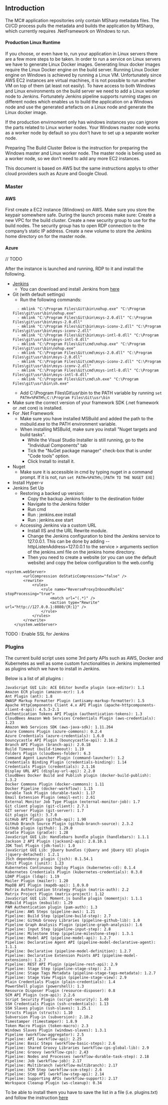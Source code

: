 ## Introduction

The MC# application repositories only contain MSharp metadata files. The CI/CD process pulls the metadata and builds the application by MSharp, which currently requires .NetFramework on Windows to run. 

#### Production Linux Runtime
If you choose, or even have to, run your application in Linux servers there are a few more steps to be taken. In order to run a service on Linux servers we have to generate Linux Docker images. Generating linux docker images require the Linux Docker engine on the build server. 
Running Linux Docker engine on Windows is achieved by running a Linux VM. Unfortunately since AWS EC2 instances are virtual machines, it is not possible to run another VM on top of them (at least not easily). 
To have access to both Windows and Linux environments on the build server we need to add a Linux worker node to Jenkins. Fortunately Jenkins pipeline supports running stages on different nodes which enables us to build the application on a Windows node and use the generated artefacts on a Linux node and generate the Linux docker image.

If the production envirnoment only has windows instances you can ignore the parts related to Linux worker nodes. Your Windows master node works as a worker node by default so you don't have to set up a separate worker node.

Preparing The Build Cluster
Below is the instruction for preparing the Windows master and Linux worker node. The master node is being used as a worker node, so we don’t need to add any more EC2 instances.

This document is based on AWS but the same instructions applys to other cloud providers such as Azure and Google Cloud.


### Master

#### AWS
First create a EC2 instance (Windows) on AWS. Make sure you store the keypair somewhere safe. 
During the launch process make sure:
Create a new VPC for the build cluster.
Create a new security group to use for the build nodes.
The security group has to open RDP connection to the company’s static IP address.
Create a new volume to store the Jenkins home directory on for the master node.

#### Azure
// TODO


After the instance is launched and running, RDP to it and install the following.
- [Jenkins](https://github.com/Geeksltd/Olive/blob/master/docs/DevOps/Jenkins.md)
   - You can download and install Jenkins from [here](https://jenkins.io/download/)
- Git (with default settings)
   - Run the following commands:
   ```
     - mklink "C:\Program Files\Git\bin\nohup.exe" "C:\Program Files\git\usr\bin\nohup.exe"
     - mklink "C:\Program Files\Git\bin\msys-2.0.dll" "C:\Program Files\git\usr\bin\msys-2.0.dll"
     - mklink "C:\Program Files\Git\bin\msys-iconv-2.dll" "C:\Program Files\git\usr\bin\msys-iconv-2.dll"
     - mklink "C:\Program Files\Git\bin\msys-intl-8.dll" "C:\Program Files\git\usr\bin\msys-intl-8.dll"
     - mklink "C:\Program Files\Git\cmd\nohup.exe" "C:\Program Files\git\usr\bin\nohup.exe"
     - mklink "C:\Program Files\Git\cmd\msys-2.0.dll" "C:\Program Files\git\usr\bin\msys-2.0.dll"
     - mklink "C:\Program Files\Git\cmd\msys-iconv-2.dll" "C:\Program Files\git\usr\bin\msys-iconv-2.dll"
     - mklink "C:\Program Files\Git\cmd\msys-intl-8.dll" "C:\Program Files\git\usr\bin\msys-intl-8.dll"
     - mklink "C:\Program Files\Git\cmd\sh.exe" "C:\Program Files\git\usr\bin\sh.exe"
   ```  
   - Add C:\Program Files\Git\usr\bin to the PATH variable by running  ``` set PATH=%PATH%;C:\Program Files\Git\usr\bin ```
- Make sure the correct version of your framework SDK (.net framework or .net core) is installed.
- For .Net Framework
   - Make sure you have installed MSBuild and added the path to the msbuild.exe to the PATH environment variable.
   - When installing MSBuild, make sure you install "Nuget targets and build tasks". 
      - While the Visual Studio Installer is still running, go to the "Individual Components" tab
      - Tick the "NuGet package manager" check-box that is under "Code tools" option.
      - Click Install to install it.
- Nuget
   - Make sure it is accessible in cmd by typing nuget in a command prompt. If it is not, run  ``` set PATH=%PATH%;[PATH TO THE NUGET EXE] ```
- Install Hyper-v
- Jenkins Set Up
   - Restoring a backed up version:
     - Copy the backup Jenkins folder to the destination folder
     - Navigate to the Jenkins folder
     - Run cmd
     - Run : jenkins.exe install
     - Run : jenkins.exe start
   - Accessing Jenkins via a custom URL
     - Install IIS and the URL Rewrite module.
     - Change the Jenkins configuration to bind the Jenkins service to 127.0.0.1. This can be done by adding --httpListenAddress=127.0.0.1 to the service  > arguments section of the jenkins.xml file on the jenkins home directory.
     - Then you need to create a website (or you can use the default website) and copy the below configuration to the web.config 
```
<system.webServer>
        <urlCompression doStaticCompression="false" />
        <rewrite>
            <rules>
                <rule name="ReverseProxyInboundRule1" stopProcessing="true">
                    <match url="(.*)" />
                    <action type="Rewrite" url="http://127.0.0.1:8080/{R:1}" />
                </rule>
            </rules>
        </rewrite>
    </system.webServer>
```
TODO : Enable SSL for Jenkins


### Plugins
The current build script uses some 3rd party APIs such as AWS, Docker and Kubernetes as well as some custom functionalities in Jenkins implemented as plugins which we have to install in Jenkins. 

Below is a list of all plugins :

```
JavaScript GUI Lib: ACE Editor bundle plugin (ace-editor): 1.1
Amazon ECR plugin (amazon-ecr): 1.6
Ant Plugin (ant): 1.8
OWASP Markup Formatter Plugin (antisamy-markup-formatter): 1.5
Apache HttpComponents Client 4.x API Plugin (apache-httpcomponents-client-4-api): 4.5.3-2.1
Authentication Tokens API Plugin (authentication-tokens): 1.3
CloudBees Amazon Web Services Credentials Plugin (aws-credentials): 1.23
Amazon Web Services SDK (aws-java-sdk): 1.11.264
Azure Commons Plugin (azure-commons): 0.2.4
Azure Credentials (azure-credentials): 1.6.0
bouncycastle API Plugin (bouncycastle-api): 2.16.2
Branch API Plugin (branch-api): 2.0.18
Build Timeout (build-timeout): 1.19
Folders Plugin (cloudbees-folder): 6.3
Command Agent Launcher Plugin (command-launcher): 1.2
Credentials Binding Plugin (credentials-binding): 1.14
Credentials Plugin (credentials): 2.1.16
Display URL API (display-url-api): 2.2.0
CloudBees Docker Build and Publish plugin (docker-build-publish): 1.3.2
Docker Commons Plugin (docker-commons): 1.11
Docker Pipeline (docker-workflow): 1.15
Durable Task Plugin (durable-task): 1.17
Email Extension Plugin (email-ext): 2.61
External Monitor Job Type Plugin (external-monitor-job): 1.7
Git client plugin (git-client): 2.7.1
GIT server Plugin (git-server): 1.7
Git plugin (git): 3.7.0
GitHub API Plugin (github-api): 1.90
GitHub Branch Source Plugin (github-branch-source): 2.3.2
GitHub plugin (github): 1.29.0
Gradle Plugin (gradle): 1.28
JavaScript GUI Lib: Handlebars bundle plugin (handlebars): 1.1.1
Jackson 2 API Plugin (jackson2-api): 2.8.10.1
JDK Tool Plugin (jdk-tool): 1.0
JavaScript GUI Lib: jQuery bundles (jQuery and jQuery UI) plugin (jquery-detached): 1.2.1
JSch dependency plugin (jsch): 0.1.54.1
JUnit Plugin (junit): 1.23
Kubernetes Continuous Deploy Plugin (kubernetes-cd): 0.1.4
Kubernetes Credentials Plugin (kubernetes-credentials): 0.3.0
LDAP Plugin (ldap): 1.19
Mailer Plugin (mailer): 1.20
MapDB API Plugin (mapdb-api): 1.0.9.0
Matrix Authorization Strategy Plugin (matrix-auth): 2.2
Matrix Project Plugin (matrix-project): 1.12
JavaScript GUI Lib: Moment.js bundle plugin (momentjs): 1.1.1
MSBuild Plugin (msbuild): 1.29
PAM Authentication plugin (pam-auth): 1.3
Pipeline: AWS Steps (pipeline-aws): 1.21
Pipeline: Build Step (pipeline-build-step): 2.7
Pipeline: GitHub Groovy Libraries (pipeline-github-lib): 1.0
Pipeline Graph Analysis Plugin (pipeline-graph-analysis): 1.6
Pipeline: Input Step (pipeline-input-step): 2.8
Pipeline: Milestone Step (pipeline-milestone-step): 1.3.1
Pipeline: Model API (pipeline-model-api): 1.2.7
Pipeline: Declarative Agent API (pipeline-model-declarative-agent): 1.1.1
Pipeline: Declarative (pipeline-model-definition): 1.2.7
Pipeline: Declarative Extension Points API (pipeline-model-extensions): 1.2.7
Pipeline: REST API Plugin (pipeline-rest-api): 2.9
Pipeline: Stage Step (pipeline-stage-step): 2.3
Pipeline: Stage Tags Metadata (pipeline-stage-tags-metadata): 1.2.7
Pipeline: Stage View Plugin (pipeline-stage-view): 2.9
Plain Credentials Plugin (plain-credentials): 1.4
PowerShell plugin (powershell): 1.3
Resource Disposer Plugin (resource-disposer): 0.8
SCM API Plugin (scm-api): 2.2.6
Script Security Plugin (script-security): 1.40
SSH Credentials Plugin (ssh-credentials): 1.13
SSH Slaves plugin (ssh-slaves): 1.25.1
Structs Plugin (structs): 1.10
Subversion Plug-in (subversion): 2.10.2
Timestamper (timestamper): 1.8.9
Token Macro Plugin (token-macro): 2.3
Windows Slaves Plugin (windows-slaves): 1.3.1
Pipeline (workflow-aggregator): 2.5
Pipeline: API (workflow-api): 2.25
Pipeline: Basic Steps (workflow-basic-steps): 2.6
Pipeline: Shared Groovy Libraries (workflow-cps-global-lib): 2.9
Pipeline: Groovy (workflow-cps): 2.43
Pipeline: Nodes and Processes (workflow-durable-task-step): 2.18
Pipeline: Job (workflow-job): 2.17
Pipeline: Multibranch (workflow-multibranch): 2.17
Pipeline: SCM Step (workflow-scm-step): 2.6
Pipeline: Step API (workflow-step-api): 2.14
Pipeline: Supporting APIs (workflow-support): 2.17
Workspace Cleanup Plugin (ws-cleanup): 0.34
```
To be able to install them you have to save the list in a file (i.e. plugins.txt) and follow the instruction [here](https://jenkins.io/doc/book/managing/plugins/#install-with-cli)
